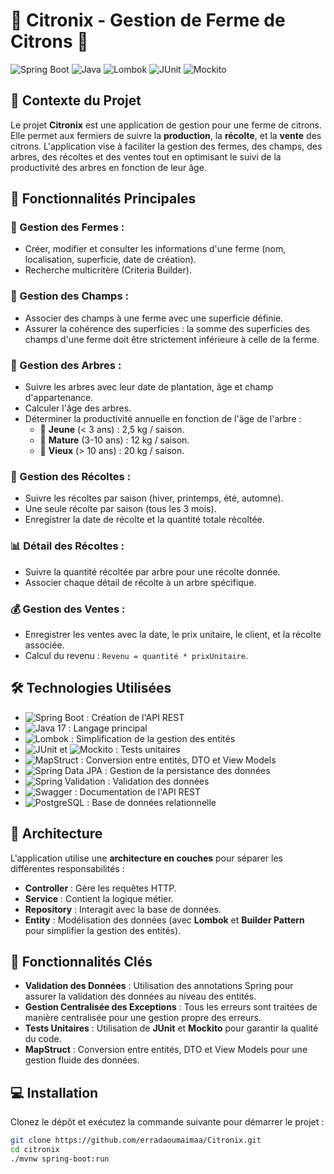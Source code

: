 # 🌳 Citronix - Gestion de Ferme de Citrons 🍋

![Spring Boot](https://img.shields.io/badge/Spring%20Boot-2.6.1-brightgreen)
![Java](https://img.shields.io/badge/Java-11-blue)
![Lombok](https://img.shields.io/badge/Lombok-1.18.22-green)
![JUnit](https://img.shields.io/badge/JUnit-5.7.0-yellow)
![Mockito](https://img.shields.io/badge/Mockito-3.11.2-orange)

## 🚀 Contexte du Projet

Le projet **Citronix** est une application de gestion pour une ferme de citrons. Elle permet aux fermiers de suivre la **production**, la **récolte**, et la **vente** des citrons. L'application vise à faciliter la gestion des fermes, des champs, des arbres, des récoltes et des ventes tout en optimisant le suivi de la productivité des arbres en fonction de leur âge.

## 🎯 Fonctionnalités Principales

### 🏡 Gestion des Fermes :
- Créer, modifier et consulter les informations d'une ferme (nom, localisation, superficie, date de création).
- Recherche multicritère (Criteria Builder).

### 🌾 Gestion des Champs :
- Associer des champs à une ferme avec une superficie définie.
- Assurer la cohérence des superficies : la somme des superficies des champs d'une ferme doit être strictement inférieure à celle de la ferme.

### 🌳 Gestion des Arbres :
- Suivre les arbres avec leur date de plantation, âge et champ d'appartenance.
- Calculer l'âge des arbres.
- Déterminer la productivité annuelle en fonction de l'âge de l'arbre :
  - 🌱 **Jeune** (< 3 ans) : 2,5 kg / saison.
  - 🌳 **Mature** (3-10 ans) : 12 kg / saison.
  - 🌳 **Vieux** (> 10 ans) : 20 kg / saison.

### 🍇 Gestion des Récoltes :
- Suivre les récoltes par saison (hiver, printemps, été, automne).
- Une seule récolte par saison (tous les 3 mois).
- Enregistrer la date de récolte et la quantité totale récoltée.

### 📊 Détail des Récoltes :
- Suivre la quantité récoltée par arbre pour une récolte donnée.
- Associer chaque détail de récolte à un arbre spécifique.

### 💰 Gestion des Ventes :
- Enregistrer les ventes avec la date, le prix unitaire, le client, et la récolte associée.
- Calcul du revenu : `Revenu = quantité * prixUnitaire`.

## 🛠️ Technologies Utilisées

- ![Spring Boot](https://img.shields.io/badge/Spring%20Boot-2.6.1-brightgreen) : Création de l'API REST
- ![Java 17](https://img.shields.io/badge/Java-17-blue) : Langage principal
- ![Lombok](https://img.shields.io/badge/Lombok-1.18.22-green) : Simplification de la gestion des entités
- ![JUnit](https://img.shields.io/badge/JUnit-5.7.0-yellow) et ![Mockito](https://img.shields.io/badge/Mockito-3.11.2-orange) : Tests unitaires
- ![MapStruct](https://img.shields.io/badge/MapStruct-1.4.2.Final-lightblue) : Conversion entre entités, DTO et View Models
- ![Spring Data JPA](https://img.shields.io/badge/Spring%20Data%20JPA-2.5.1-lightblue) : Gestion de la persistance des données
- ![Spring Validation](https://img.shields.io/badge/Spring%20Validation-5.3.0-lightgreen) : Validation des données
- ![Swagger](https://img.shields.io/badge/Swagger-3.0-blue) : Documentation de l'API REST
- ![PostgreSQL](https://img.shields.io/badge/PostgreSQL-13-blueviolet) : Base de données relationnelle


## 📂 Architecture

L'application utilise une **architecture en couches** pour séparer les différentes responsabilités :
- **Controller** : Gère les requêtes HTTP.
- **Service** : Contient la logique métier.
- **Repository** : Interagit avec la base de données.
- **Entity** : Modélisation des données (avec **Lombok** et **Builder Pattern** pour simplifier la gestion des entités).

## 🔧 Fonctionnalités Clés

- **Validation des Données** : Utilisation des annotations Spring pour assurer la validation des données au niveau des entités.
- **Gestion Centralisée des Exceptions** : Tous les erreurs sont traitées de manière centralisée pour une gestion propre des erreurs.
- **Tests Unitaires** : Utilisation de **JUnit** et **Mockito** pour garantir la qualité du code.
- **MapStruct** : Conversion entre entités, DTO et View Models pour une gestion fluide des données.

## 💻 Installation

Clonez le dépôt et exécutez la commande suivante pour démarrer le projet :

```bash
git clone https://github.com/erradaoumaimaa/Citronix.git
cd citronix
./mvnw spring-boot:run
